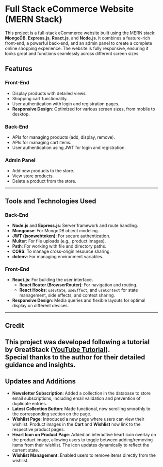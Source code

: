 # Full Stack eCommerce Website (MERN Stack)

This project is a full-stack eCommerce website built using the MERN stack: **MongoDB**, **Express.js**, **React.js**, and **Node.js**. It combines a feature-rich front-end, a powerful back-end, and an admin panel to create a complete online shopping experience. The website is fully responsive, ensuring it looks great and functions seamlessly across different screen sizes.

## Features  

### Front-End  
- Display products with detailed views.  
- Shopping cart functionality.  
- User authentication with login and registration pages.  
- **Responsive Design**: Optimized for various screen sizes, from mobile to desktop.  

### Back-End  
- APIs for managing products (add, display, remove).  
- APIs for managing cart items.  
- User authentication using JWT for login and registration.  

### Admin Panel  
- Add new products to the store.  
- View store products.  
- Delete a product from the store.  

---

## Tools and Technologies Used  

### Back-End  
- **Node.js** and **Express.js**: Server framework and route handling.  
- **Mongoose**: For MongoDB object modeling.  
- **JWT (jsonwebtoken)**: For secure authentication.  
- **Multer**: For file uploads (e.g., product images).  
- **Path**: For working with file and directory paths.  
- **CORS**: To manage cross-origin resource sharing.  
- **dotenv**: For managing environment variables.  

### Front-End  
- **React.js**: For building the user interface.  
  - **React Router (BrowserRouter)**: For navigation and routing.  
  - **React Hooks**: `useState`, `useEffect`, and `useContext` for state management, side effects, and context sharing.  
- **Responsive Design**: Media queries and flexible layouts for optimal display on different devices.  

---

## Credit  

This project was developed following a tutorial by GreatStack ([YouTube Tutorial](https://www.youtube.com/watch?v=y99YgaQjgx4)).  
Special thanks to the author for their detailed guidance and insights.
---

## Updates and Additions  

- **Newsletter Subscription**: Added a collection in the database to store email subscriptions, including email validation and prevention of duplicate entries.  
- **Latest Collection Button**: Made functional, now scrolling smoothly to the corresponding section on the page.  
- **Wishlist Page**: Introduced a new page where users can view their wishlist. Product images in the **Cart** and **Wishlist** now link to the respective product pages.  
- **Heart Icon on Product Page**: Added an interactive heart icon overlay on the product image, allowing users to toggle between adding/removing items from their wishlist. The icon updates dynamically to reflect the current state.  
- **Wishlist Management**: Enabled users to remove items directly from the wishlist.  



